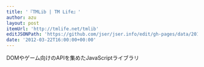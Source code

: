 ```yaml
---
title: '『TMLib | TM Life』'
author: azu
layout: post
itemUrl: 'http://tmlife.net/tmlib'
editJSONPath: 'https://github.com/jser/jser.info/edit/gh-pages/data/2012/03/index.json'
date: '2012-03-22T16:00:00+00:00'
---
```

DOMやゲーム向けのAPIを集めたJavaScriptライブラリ
